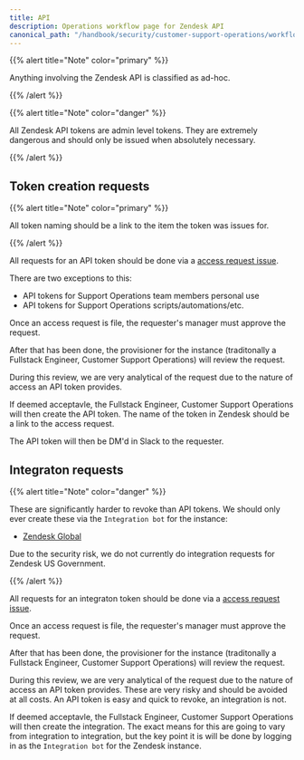 ```yaml
---
title: API
description: Operations workflow page for Zendesk API
canonical_path: "/handbook/security/customer-support-operations/workflows/zendesk/api"
---
```


{{% alert title="Note" color="primary" %}}

Anything involving the Zendesk API is classified as ad-hoc.

{{% /alert %}}

{{% alert title="Note" color="danger" %}}

All Zendesk API tokens are admin level tokens. They are extremely dangerous and should only be issued when absolutely necessary.

{{% /alert %}}

## Token creation requests

{{% alert title="Note" color="primary" %}}

All token naming should be a link to the item the token was issues for.

{{% /alert %}}

All requests for an API token should be done via a [access request issue](https://gitlab.com/gitlab-com/team-member-epics/access-requests/-/issues/new?issuable_template=API_Token_Request).

There are two exceptions to this:

- API tokens for Support Operations team members personal use
- API tokens for Support Operations scripts/automations/etc.

Once an access request is file, the requester's manager must approve the request.

After that has been done, the provisioner for the instance (traditonally a Fullstack Engineer, Customer Support Operations) will review the request.

During this review, we are very analytical of the request due to the nature of access an API token provides.

If deemed acceptavle, the Fullstack Engineer, Customer Support Operations will then create the API token. The name of the token in Zendesk should be a link to the access request.

The API token will then be DM'd in Slack to the requester.

## Integraton requests

{{% alert title="Note" color="danger" %}}

These are significantly harder to revoke than API tokens. We should only ever create these via the `Integration bot` for the instance:

- [Zendesk Global](https://gitlab.zendesk.com/agent/users/370415907240)

Due to the security risk, we do not currently do integration requests for Zendesk US Government.

{{% /alert %}}

All requests for an integraton token should be done via a [access request issue](https://gitlab.com/gitlab-com/team-member-epics/access-requests/-/issues/new?issuable_template=API_Token_Request).

Once an access request is file, the requester's manager must approve the request.

After that has been done, the provisioner for the instance (traditonally a Fullstack Engineer, Customer Support Operations) will review the request.

During this review, we are very analytical of the request due to the nature of access an API token provides. These are very risky and should be avoided at all costs. An API token is easy and quick to revoke, an integration is not.

If deemed acceptavle, the Fullstack Engineer, Customer Support Operations will then create the integration. The exact means for this are going to vary from integration to integration, but the key point it is will be done by logging in as the `Integration bot` for the Zendesk instance.
